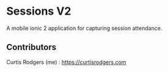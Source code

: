 # Sessions V2
A mobile ionic 2 application for capturing session attendance.

## Contributors


Curtis Rodgers (me) : https://curtisrodgers.com